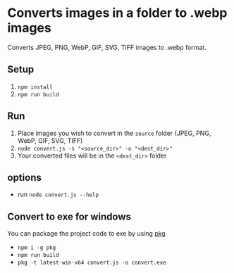 # Converts images in a folder to .webp images

Converts JPEG, PNG, WebP, GIF, SVG, TIFF images to .webp format.

## Setup

1. `npm install`
2. `npm run build`

## Run

1.  Place images you wish to convert in the `source` folder (JPEG, PNG, WebP, GIF, SVG, TIFF)
2.  `node convert.js -s "<source_dir>" -o "<dest_dir>"`
3.  Your converted files will be in the `<dest_dir>` folder

## options
- run `node convert.js --help`

## Convert to exe for windows

You can package the project code to exe by using [pkg](https://www.npmjs.com/package/pkg)
- `npm i -g pkg`
- `npm run build`
- `pkg -t latest-win-x64 convert.js -o convert.exe`

